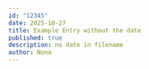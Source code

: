 ```yaml
---
id: "12345"
date: 2025-10-27
title: Example Entry without the date
published: true
description: no date in filename
author: Nona
---
```

